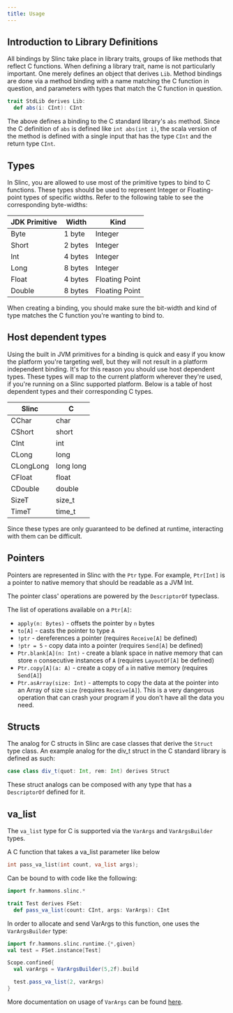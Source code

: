 ```yaml
---
title: Usage
---
```


## Introduction to Library Definitions

All bindings by Slinc take place in library traits, groups of like methods that reflect C functions. When defining a library trait, name is not particularly important. One merely defines an object that derives `Lib`. Method bindings are done via a method binding with a name matching the C function in question, and parameters with types that match the C function in question.

```scala
trait StdLib derives Lib:
  def abs(i: CInt): CInt
```

The above defines a binding to the C standard library's `abs` method. Since the C definition of `abs` is defined like `int abs(int i)`, the scala version of the method is defined with a single input that has the type `CInt` and the return type `CInt`.

## Types

In Slinc, you are allowed to use most of the primitive types to bind to C functions. These types should be used to represent Integer or Floating-point types of specific widths. Refer to the following table to see the corresponding byte-widths:

|JDK Primitive|Width|Kind|
|---|---|---|
|Byte|1 byte|Integer|
|Short|2 bytes|Integer|
|Int|4 bytes|Integer|
|Long|8 bytes|Integer|
|Float|4 bytes|Floating Point|
|Double|8 bytes|Floating Point|

When creating a binding, you should make sure the bit-width and kind of type matches the C function you're wanting to bind to.

## Host dependent types

Using the built in JVM primitives for a binding is quick and easy if you know the platform you're targeting well, but they will not result in a platform independent binding. It's for this reason you should use host dependent types. These types will map to the current platform wherever they're used, if you're running on a Slinc supported platform. Below is a table of host dependent types and their corresponding C types.

|Slinc|C|
|-----|-|
|CChar|char|
|CShort|short|
|CInt|int|
|CLong|long|
|CLongLong|long long|
|CFloat|float|
|CDouble|double|
|SizeT|size_t|
|TimeT|time_t|


Since these types are only guaranteed to be defined at runtime, interacting with them can be difficult.

## Pointers

Pointers are represented in Slinc with the `Ptr` type. For example, `Ptr[Int]` is a pointer to native memory that should be readable as a JVM Int.

The pointer class' operations are powered by the `DescriptorOf` typeclass.

The list of operations available on a `Ptr[A]`:

* `apply(n: Bytes)` - offsets the pointer by `n` bytes
* `to[A]` - casts the pointer to type `A`
* `!ptr` - dereferences a pointer (requires `Receive[A]` be defined)
* `!ptr = 5` - copy data into a pointer  (requires `Send[A]` be defined)
* `Ptr.blank[A](n: Int)` - create a blank space in native memory that can store `n` consecutive instances of `A` (requires `LayoutOf[A]` be defined)
* `Ptr.copy[A](a: A)` - create a copy of `a` in native memory (requires `Send[A]`)
* `Ptr.asArray(size: Int)` - attempts to copy the data at the pointer into an Array of size `size` (requires `Receive[A]`). This is a very dangerous operation that can crash your program if you don't have all the data you need. 

## Structs

The analog for C structs in Slinc are case classes that derive the `Struct` type class. An example analog for the div_t struct in the C standard library is defined as such:

```scala
case class div_t(quot: Int, rem: Int) derives Struct
```

These struct analogs can be composed with any type that has a `DescriptorOf` defined for it.

## va_list

The `va_list` type for C is supported via the `VarArgs` and `VarArgsBuilder` types. 

A C function that takes a va_list parameter like below 

```c
int pass_va_list(int count, va_list args);
```

Can be bound to with code like the following:

```scala
import fr.hammons.slinc.*

trait Test derives FSet:
  def pass_va_list(count: CInt, args: VarArgs): CInt
```

In order to allocate and send VarArgs to this function, one uses the `VarArgsBuilder` type:

```scala
import fr.hammons.slinc.runtime.{*,given}
val test = FSet.instance[Test]

Scope.confined{
  val varArgs = VarArgsBuilder(5,2f).build

  test.pass_va_list(2, varArgs)
}
```

More documentation on usage of `VarArgs` can be found [here](./va_list.md).